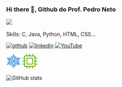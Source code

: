 ### Hi there 👋, Github do Prof. Pedro Neto
![](http://pedro.tuxcuiabano.com/wp-content/uploads/2014/12/logos-2.png)


Skills: C, Java, Python, HTML, CSS...



[<img src='https://cdn.jsdelivr.net/npm/simple-icons@3.0.1/icons/github.svg' alt='github' height='40'>](https://github.com/tuxcuiabano)  [<img src='https://cdn.jsdelivr.net/npm/simple-icons@3.0.1/icons/linkedin.svg' alt='linkedin' height='40'>](https://www.linkedin.com/in/tuxcuiabano/)  [<img src='https://cdn.jsdelivr.net/npm/simple-icons@3.0.1/icons/youtube.svg' alt='YouTube' height='40'>](https://www.youtube.com/channel/PedroNetoTux)  

<a href='https://archiveprogram.github.com/'><img src='https://raw.githubusercontent.com/acervenky/animated-github-badges/master/assets/acbadge.gif' width='40' height='40'></a> <a href='https://docs.github.com/en/developers'><img src='https://raw.githubusercontent.com/acervenky/animated-github-badges/master/assets/devbadge.gif' width='40' height='40'></a> 

![GitHub stats](https://github-readme-stats.vercel.app/api?username=tuxcuiabano&show_icons=true)  
